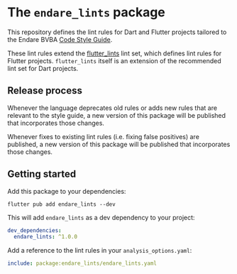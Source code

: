 # The `endare_lints` package

This repository defines the lint rules for Dart and Flutter projects
tailored to the Endare BVBA [Code Style Guide](https://endare.atlassian.net/wiki/spaces/MISC/pages/2878177281/Code+Style+Guidelines).

These lint rules extend the [flutter_lints](https://pub.dev/packages/flutter_lints) lint set, which defines lint rules for Flutter projects. `flutter_lints` itself is an extension of the recommended lint set for Dart projects.

## Release process

Whenever the language deprecates old rules or adds new rules that are relevant to the style guide,
a new version of this package will be published that incorporates those changes.

Whenever fixes to existing lint rules (i.e. fixing false positives) are published,
a new version of this package will be published that incorporates those changes.

## Getting started

Add this package to your dependencies:

```shell
flutter pub add endare_lints --dev
```

This will add `endare_lints` as a dev dependency to your project:

```yaml
dev_dependencies:
  endare_lints: ^1.0.0
```

Add a reference to the lint rules in your `analysis_options.yaml`:

```yaml
include: package:endare_lints/endare_lints.yaml
```